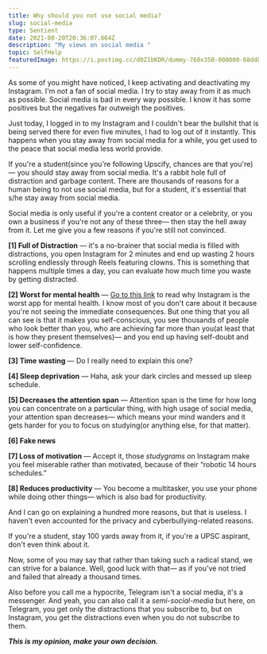 ```yaml
---
title: Why should you not use social media?
slug: social-media
type: Sentient
date: 2021-08-20T20:36:07.664Z
description: "My views on social media "
topic: SelfHelp
featuredImage: https://i.postimg.cc/d0Z1bKDR/dummy-760x350-000000-68dd89.jpg
---
```

As some of you might have noticed, I keep activating and deactivating my Instagram. I'm not a fan of social media. I try to stay away from it as much as possible. Social media is bad in every way possible. I know it has some positives but the negatives far outweigh the positives.

Just today, I logged in to my Instagram and I couldn't bear the bullshit that is being served there for even five minutes, I had to log out of it instantly. This happens when you stay away from social media for a while, you get used to the peace that social media less world provide. 

If you're a student(since you're following Upscify, chances are that you're)— you should stay away from social media. It's a rabbit hole full of distraction and garbage content. There are thousands of reasons for a human being to not use social media, but for a student, it's essential that s/he stay away from social media. 

Social media is only useful if you're a content creator or a celebrity, or you own a business if you're not any of these three— then stay the hell away from it. Let me give you a few reasons if you're still not convinced.

**\[1] Full of Distraction** — it's a no-brainer that social media is filled with distractions, you open Instagram for 2 minutes and end up wasting 2 hours scrolling endlessly through Reels featuring clowns. This is something that happens multiple times a day, you can evaluate how much time you waste by getting distracted.

**\[2] Worst for mental health** — [Go to this link](https://time.com/4793331/instagram-social-media-mental-health/) to read why Instagram is the worst app for mental health. I know most of you don't care about it because you're not seeing the immediate consequences. But one thing that you all can see is that it makes you self-conscious, you see thousands of people who look better than you, who are achieving far more than you(at least that is how they present themselves)— and you end up having self-doubt and lower self-confidence.

**\[3] Time wasting** — Do I really need to explain this one?

**\[4] Sleep deprivation** — Haha, ask your dark circles and messed up sleep schedule. 

**\[5] Decreases the attention span** — Attention span is the time for how long you can concentrate on a particular thing, with high usage of social media, your attention span decreases— which means your mind wanders and it gets harder for you to focus on studying(or anything else, for that matter).

**\[6] Fake news**

**\[7] Loss of motivation** — Accept it, those *studygrams* on Instagram make you feel miserable rather than motivated, because of their “robotic 14 hours schedules.”

**\[8] Reduces productivity** — You become a multitasker, you use your phone while doing other things— which is also bad for productivity.

And I can go on explaining a hundred more reasons, but that is useless. I haven't even accounted for the privacy and cyberbullying-related reasons.

If you're a student, stay 100 yards away from it, if you're a UPSC aspirant, don't even think about it. 

Now, some of you may say that rather than taking such a radical stand, we can strive for a balance. Well, good luck with that— as if you’ve not tried and failed that already a thousand times.

Also before you call me a hypocrite, Telegram isn't a social media, it's a messenger. And yeah, you can also call it a *semi-social-media* but here, on Telegram, you get only the distractions that you subscribe to, but on Instagram, you get the distractions even when you do not subscribe to them.

***This is my opinion, make your own decision.***